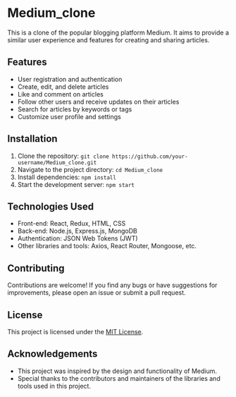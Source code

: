# Medium_clone

This is a clone of the popular blogging platform Medium. It aims to provide a similar user experience and features for creating and sharing articles.

## Features

- User registration and authentication
- Create, edit, and delete articles
- Like and comment on articles
- Follow other users and receive updates on their articles
- Search for articles by keywords or tags
- Customize user profile and settings

## Installation

1. Clone the repository: `git clone https://github.com/your-username/Medium_clone.git`
2. Navigate to the project directory: `cd Medium_clone`
3. Install dependencies: `npm install`
4. Start the development server: `npm start`

## Technologies Used

- Front-end: React, Redux, HTML, CSS
- Back-end: Node.js, Express.js, MongoDB
- Authentication: JSON Web Tokens (JWT)
- Other libraries and tools: Axios, React Router, Mongoose, etc.

## Contributing

Contributions are welcome! If you find any bugs or have suggestions for improvements, please open an issue or submit a pull request.

## License

This project is licensed under the [MIT License](LICENSE).

## Acknowledgements

- This project was inspired by the design and functionality of Medium.
- Special thanks to the contributors and maintainers of the libraries and tools used in this project.
